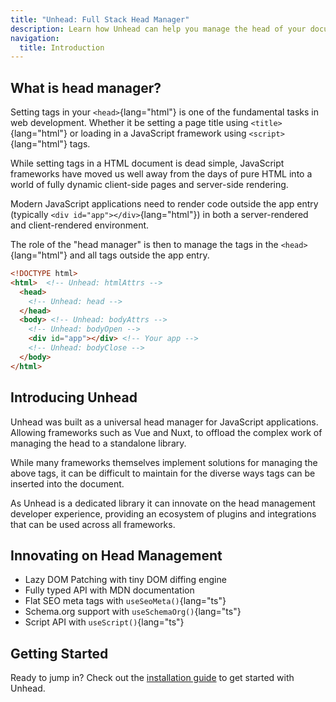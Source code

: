 ```yaml
---
title: "Unhead: Full Stack Head Manager"
description: Learn how Unhead can help you manage the head of your document in both server and client-rendered environments.
navigation:
  title: Introduction
---
```


## What is head manager?

Setting tags in your `<head>`{lang="html"} is one of the fundamental tasks in web development. Whether it be setting a page title using `<title>`{lang="html"}  or
loading in a JavaScript framework using `<script>`{lang="html"}  tags.

While setting tags in a HTML document is dead simple, JavaScript frameworks have moved us well away from the days of pure HTML into
a world of fully dynamic client-side pages and server-side rendering.

Modern JavaScript applications need to render code outside the app entry (typically `<div id="app"></div>`{lang="html"}) in both a
server-rendered and client-rendered environment.

The role of the "head manager" is then to manage the tags in the `<head>`{lang="html"} and all tags outside the app entry.

```html
<!DOCTYPE html>
<html>  <!-- Unhead: htmlAttrs -->
  <head>
    <!-- Unhead: head -->
  </head>
  <body> <!-- Unhead: bodyAttrs -->
    <!-- Unhead: bodyOpen -->
    <div id="app"></div> <!-- Your app -->
    <!-- Unhead: bodyClose -->
  </body>
</html>
```

## Introducing Unhead

Unhead was built as a universal head manager for JavaScript applications. Allowing frameworks such as Vue and Nuxt,
to offload the complex work of managing the head to a standalone library.

While many frameworks themselves implement solutions for managing the above tags, it can be difficult to maintain for
the diverse ways tags can be inserted into the document.

As Unhead is a dedicated library it can innovate on the head management developer experience, providing an ecosystem of plugins and integrations that can be used across all frameworks.

## Innovating on Head Management

- Lazy DOM Patching with tiny DOM diffing engine
- Fully typed API with MDN documentation
- Flat SEO meta tags with `useSeoMeta()`{lang="ts"}
- Schema.org support with `useSchemaOrg()`{lang="ts"}
- Script API with `useScript()`{lang="ts"}

## Getting Started

Ready to jump in? Check out the [installation guide](/getting-started/installation) to get started with Unhead.
